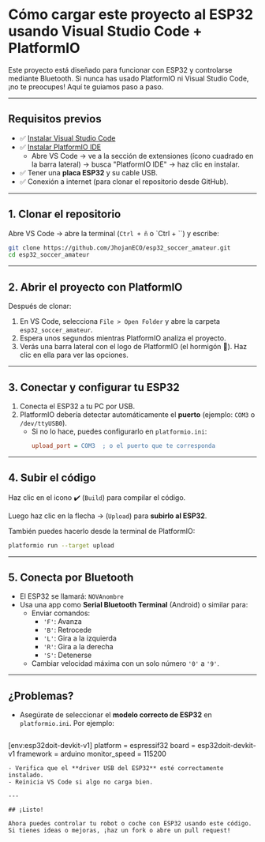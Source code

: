 # Cómo cargar este proyecto al ESP32 usando Visual Studio Code + PlatformIO

Este proyecto está diseñado para funcionar con ESP32 y controlarse mediante Bluetooth. Si nunca has usado PlatformIO ni Visual Studio Code, ¡no te preocupes! Aquí te guiamos paso a paso.

---

## Requisitos previos

- ✅ [Instalar Visual Studio Code](https://code.visualstudio.com/)
- ✅ [Instalar PlatformIO IDE](https://platformio.org/install/ide?install=vscode)
  - Abre VS Code → ve a la sección de extensiones (ícono cuadrado en la barra lateral) → busca "PlatformIO IDE" → haz clic en instalar.
- ✅ Tener una **placa ESP32** y su cable USB.
- ✅ Conexión a internet (para clonar el repositorio desde GitHub).

---

## 1. Clonar el repositorio

Abre VS Code → abre la terminal (`Ctrl + ñ` o `Ctrl + \``) y escribe:

```bash
git clone https://github.com/JhojanECO/esp32_soccer_amateur.git
cd esp32_soccer_amateur
```

---

## 2. Abrir el proyecto con PlatformIO

Después de clonar:

1. En VS Code, selecciona `File > Open Folder` y abre la carpeta `esp32_soccer_amateur`.
2. Espera unos segundos mientras PlatformIO analiza el proyecto.
3. Verás una barra lateral con el logo de PlatformIO (el hormigón 🐜). Haz clic en ella para ver las opciones.

---

## 3. Conectar y configurar tu ESP32

1. Conecta el ESP32 a tu PC por USB.
2. PlatformIO debería detectar automáticamente el **puerto** (ejemplo: `COM3` o `/dev/ttyUSB0`).
   - Si no lo hace, puedes configurarlo en `platformio.ini`:
     ```ini
     upload_port = COM3  ; o el puerto que te corresponda
     ```

---

## 4. Subir el código

Haz clic en el icono ✔️ (`Build`) para compilar el código.

Luego haz clic en la flecha → (`Upload`) para **subirlo al ESP32**.

También puedes hacerlo desde la terminal de PlatformIO:

```bash
platformio run --target upload
```

---

## 5. Conecta por Bluetooth

- El ESP32 se llamará: `NOVAnombre`
- Usa una app como **Serial Bluetooth Terminal** (Android) o similar para:
  - Enviar comandos:
    - `'F'`: Avanza
    - `'B'`: Retrocede
    - `'L'`: Gira a la izquierda
    - `'R'`: Gira a la derecha
    - `'S'`: Detenerse
  - Cambiar velocidad máxima con un solo número `'0'` a `'9'`.

---

## ¿Problemas?

- Asegúrate de seleccionar el **modelo correcto de ESP32** en `platformio.ini`. Por ejemplo:
  ```ini
[env:esp32doit-devkit-v1]
platform = espressif32
board = esp32doit-devkit-v1
framework = arduino
monitor_speed = 115200
  ```
- Verifica que el **driver USB del ESP32** esté correctamente instalado.
- Reinicia VS Code si algo no carga bien.

---

## ¡Listo!

Ahora puedes controlar tu robot o coche con ESP32 usando este código. Si tienes ideas o mejoras, ¡haz un fork o abre un pull request!
